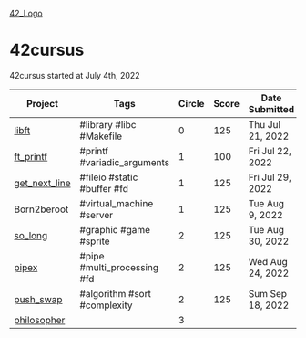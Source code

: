 [42_Logo](https://img.shields.io/badge/42seoul-younhwan-success.svg?logo=data:42_Logo.svg)

# 42cursus
42cursus started at July 4th, 2022

| Project       | Tags                        | Circle | Score | Date Submitted   |
| ------------- | --------------------------- | ------ | ----- | ---------------- |
| [libft](./libft)         | #library #libc #Makefile    | 0      | 125   | Thu Jul 21, 2022 |
| [ft_printf](./ft_printf)     | #printf #variadic_arguments | 1      | 100   | Fri Jul 22, 2022 |
| [get_next_line](./get_next_line) | #fileio #static #buffer #fd | 1      | 125   | Fri Jul 29, 2022 |
| Born2beroot   | #virtual_machine #server    | 1      | 125   | Tue Aug 9, 2022  |
| [so_long](./so_long)       | #graphic #game #sprite      | 2      | 125   | Tue Aug 30, 2022 |
| [pipex](./pipex)         | #pipe #multi_processing #fd | 2      | 125   | Wed Aug 24, 2022 |
| [push_swap](./push_swap)     | #algorithm #sort #complexity | 2      | 125   | Sum Sep 18, 2022 |
| [philosopher](./philosopher)     |                              | 3      |       |                  |
